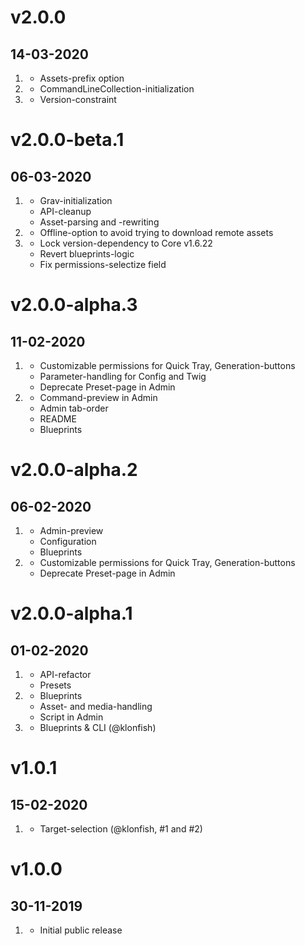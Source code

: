 # v2.0.0
## 14-03-2020

1. [](#new)
   - Assets-prefix option
2. [](#bugfix)
   - CommandLineCollection-initialization
3. [](#improved)
   - Version-constraint

# v2.0.0-beta.1
## 06-03-2020

1. [](#improved)
   - Grav-initialization
   - API-cleanup
   - Asset-parsing and -rewriting
2. [](#new)
   - Offline-option to avoid trying to download remote assets
3. [](#bugfix)
   - Lock version-dependency to Core v1.6.22
   - Revert blueprints-logic
   - Fix permissions-selectize field

# v2.0.0-alpha.3
## 11-02-2020

1. [](#new)
   - Customizable permissions for Quick Tray, Generation-buttons
   - Parameter-handling for Config and Twig
   - Deprecate Preset-page in Admin
2. [](#improved)
   - Command-preview in Admin
   - Admin tab-order
   - README
   - Blueprints

# v2.0.0-alpha.2
## 06-02-2020

1. [](#improved)
   - Admin-preview
   - Configuration
   - Blueprints
2. [](#new)
   - Customizable permissions for Quick Tray, Generation-buttons
   - Deprecate Preset-page in Admin

# v2.0.0-alpha.1
## 01-02-2020

1. [](#new)
   - API-refactor
   - Presets
2. [](#improved)
   - Blueprints
   - Asset- and media-handling
   - Script in Admin
3. [](#bugfix)
   - Blueprints & CLI (@klonfish)

# v1.0.1
## 15-02-2020

1. [](#bugfix)
   - Target-selection (@klonfish, #1 and #2)

# v1.0.0
## 30-11-2019

1. [](#new)
   - Initial public release

